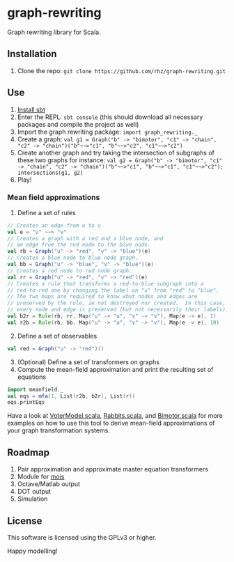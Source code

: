 graph-rewriting
===============

Graph rewriting library for Scala.

Installation
------------

1. Clone the repo: `git clone https://github.com/rhz/graph-rewriting.git`

Use
---

1. [Install sbt](http://www.scala-sbt.org/release/tutorial/Setup.html)
2. Enter the REPL: `sbt console` (this should download all necessary packages and compile the project as well)
3. Import the graph rewriting package: `import graph_rewriting._`
4. Create a graph: `val g1 = Graph("b" -> "bimotor", "c1" -> "chain", "c2" -> "chain")("b"~~>"c1", "b"~~>"c2", "c1"~~>"c2")`
5. Create another graph and try taking the intersection of subgraphs of these two graphs for instance: `val g2 = Graph("b" -> "bimotor", "c1" -> "chain", "c2" -> "chain")("b"~~>"c1", "b"~~>"c1", "c1"~~>"c2"); intersections(g1, g2)`
6. Play!

### Mean field approximations

1. Define a set of rules
```scala
// Creates an edge from u to v.
val e = "u" ~~> "v"
// Creates a graph with a red and a blue node, and
// an edge from the red node to the blue node.
val rb = Graph("u" -> "red", "v" -> "blue")(e)
// Creates a blue node to blue node graph.
val bb = Graph("u" -> "blue", "v" -> "blue")(e)
// Creates a red node to red node graph.
val rr = Graph("u" -> "red", "v" -> "red")(e)
// Creates a rule that transforms a red-to-blue subgraph into a
// red-to-red one by changing the label on "u" from "red" to "blue".
// The two maps are required to know what nodes and edges are
// preserved by the rule, ie not destroyed nor created.  In this case,
// every node and edge is preserved (but not necessarily their labels).
val b2r = Rule(rb, rr, Map("u" -> "u", "v" -> "v"), Map(e -> e), 1)
val r2b = Rule(rb, bb, Map("u" -> "u", "v" -> "v"), Map(e -> e), 10)
```
2. Define a set of observables
```scala
val red = Graph("u" -> "red")()
```
3. (Optional) Define a set of transformers on graphs
4. Compute the mean-field approximation and print the resulting set of equations
```scala
import meanfield._
val eqs = mfa(1, List(r2b, b2r), List(r))
eqs.printEqs
```

Have a look at [VoterModel.scala](https://github.com/rhz/graph-rewriting/blob/master/src/test/scala/graph-rewriting/VoterModel.scala), [Rabbits.scala](https://github.com/rhz/graph-rewriting/blob/master/src/test/scala/graph-rewriting/Rabbits.scala), and [Bimotor.scala](https://github.com/rhz/graph-rewriting/blob/master/src/test/scala/graph-rewriting/Bimotor.scala) for more examples on how to use this tool to derive mean-field approximations of your graph transformation systems.

Roadmap
-------

1. Pair approximation and approximate master equation transformers
2. Module for [mois](https://github.com/edinburgh-rbm/mois/)
3. Octave/Matlab output
4. DOT output
5. Simulation

License
-------

This software is licensed using the GPLv3 or higher.

Happy modelling!
